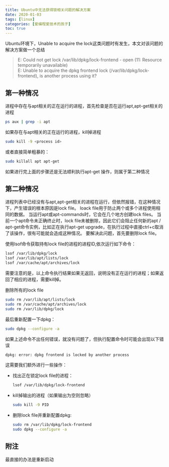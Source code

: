 ```yaml
---
title: Ubuntu中无法获得锁相关问题的解决方案
date: 2020-01-03
tags: [linux]
categories: [爱编程爱技术的孩子]
toc: true
---
```


Ubuntu环境下，Unable to acquire the lock这类问题时有发生，本文对该问题的解决方案做一个总结

> E: Could not get lock /var/lib/dpkg/lock-frontend - open (11: Resource temporarily unavailable)   
> E: Unable to acquire the dpkg frontend lock (/var/lib/dpkg/lock-frontend), is another process using it?

## 第一种情况
 进程中存在与apt相关的正在运行的进程，首先检查是否在运行apt,apt-get相关的进程

```bash
ps aux | grep -i apt
```

如果存在与apt相关的正在运行的进程，kill掉进程

```bash
sudo kill -9 <process id>
```

或者直接简单粗暴的：

```bash
sudo killall apt apt-get 
```

如果进行完上面的步骤还是无法顺利执行apt-get 操作，则属于第二种情况

## 第二种情况

进程列表中已经没有与apt,apt-get相关的进程在运行，但依然报错，在这种情况下，产生错误的根本原因是lock file。 loack file用于防止两个或多个进程使用相同的数据。 当运行apt或apt-commands时，它会在几个地方创建lock files。 当前一个apt命令未正确终止时，lock file未被删除，因此它们会阻止任何新的apt / apt-get命令实例，比如正在执行apt-get upgrade，在执行过程中直接ctrl+c取消了该操作，很有可能就会造成这种情况。
 要解决此问题，首先要删除lock file。

使用lsof命令获取持有lock file的进程的进程ID,依次运行如下命令：

```bash
lsof /var/lib/dpkg/lock
lsof /var/lib/apt/lists/lock
lsof /var/cache/apt/archives/lock
```

需要注意的是，以上命令执行结果如果无返回，说明没有正在运行的进程；如果返回了相应的进程，需要kill掉。

删除所有的lock file

```bash
sudo rm /var/lib/apt/lists/lock
sudo rm /var/cache/apt/archives/lock
sudo rm /var/lib/dpkg/lock
```

最后重新配置一下dpkg：

```bash
sudo dpkg --configure -a
```

如果上述命令不出任何错误，就没有问题了，但执行配置命令时可能会出现以下错误

```bash
dpkg: error: dpkg frontend is locked by another process
```

这需要我们额外进行一些操作：

- 找出正在锁定lock file的进程：

    ```bash
    lsof /var/lib/dpkg/lock-frontend
    ```

- kill掉输出的进程（如果输出为空则忽略）

    ```bash
    sudo kill -9 PID
    ```

- 删除lock file并重新配置dpkg:

    ```bash
    sudo rm /var/lib/dpkg/lock-frontend
    sudo dpkg --configure -a
    ```

## 附注

最直接的办法是重新启动

